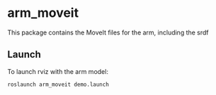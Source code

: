 # arm\_moveit

This package contains the MoveIt files for the arm, including the srdf

## Launch
To launch rviz with the arm model:

```bash
roslaunch arm_moveit demo.launch
```

